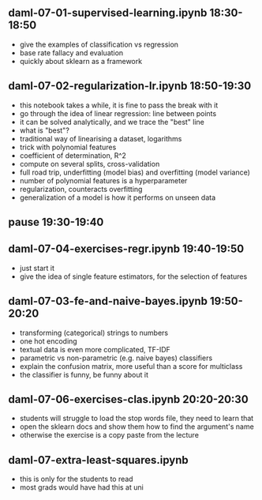 ## daml-07-01-supervised-learning.ipynb 18:30-18:50

- give the examples of classification vs regression
- base rate fallacy and evaluation
- quickly about sklearn as a framework

## daml-07-02-regularization-lr.ipynb 18:50-19:30

- this notebook takes a while, it is fine to pass the break with it
- go through the idea of linear regression: line between points
- it can be solved analytically, and we trace the "best" line
- what is "best"?
- traditional way of linearising a dataset, logarithms
- trick with polynomial features
- coefficient of determination, R^2
- compute on several splits, cross-validation
- full road trip, underfitting (model bias) and overfitting (model variance)
- number of polynomial features is a hyperparameter
- regularization, counteracts overfitting
- generalization of a model is how it performs on unseen data

## pause 19:30-19:40

## daml-07-04-exercises-regr.ipynb 19:40-19:50

- just start it
- give the idea of single feature estimators, for the selection of features

## daml-07-03-fe-and-naive-bayes.ipynb 19:50-20:20

- transforming (categorical) strings to numbers
- one hot encoding
- textual data is even more complicated, TF-IDF
- parametric vs non-parametric (e.g. naive bayes) classifiers
- explain the confusion matrix, more useful than a score for multiclass
- the classifier is funny, be funny about it

## daml-07-06-exercises-clas.ipynb 20:20-20:30

- students will struggle to load the stop words file, they need to learn that
- open the sklearn docs and show them how to find the argument's name
- otherwise the exercise is a copy paste from the lecture

## daml-07-extra-least-squares.ipynb

- this is only for the students to read
- most grads would have had this at uni

